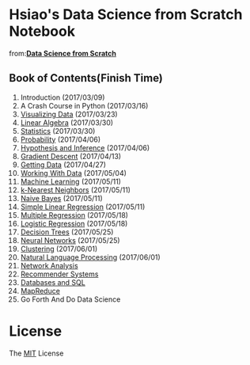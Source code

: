 Hsiao's Data Science from Scratch Notebook
=========================

from:__[Data Science from Scratch](http://joelgrus.com/2015/04/26/data-science-from-scratch-first-principles-with-python/)__


## Book of Contents(Finish Time)
1. Introduction (2017/03/09)
2. A Crash Course in Python (2017/03/16)
3. [Visualizing Data](https://github.com/joelgrus/data-science-from-scratch/blob/master/code/visualizing_data.py) (2017/03/23)
4. [Linear Algebra](https://github.com/joelgrus/data-science-from-scratch/blob/master/code/linear_algebra.py) (2017/03/30)
5. [Statistics](https://github.com/joelgrus/data-science-from-scratch/blob/master/code/statistics.py) (2017/03/30)
6. [Probability](https://github.com/joelgrus/data-science-from-scratch/blob/master/code/probability.py) (2017/04/06)
7. [Hypothesis and Inference](https://github.com/joelgrus/data-science-from-scratch/blob/master/code/hypothesis_and_inference.py) (2017/04/06)
8. [Gradient Descent](https://github.com/joelgrus/data-science-from-scratch/blob/master/code/gradient_descent.py)  (2017/04/13)
9. [Getting Data](https://github.com/joelgrus/data-science-from-scratch/blob/master/code/getting_data.py)  (2017/04/27)
10. [Working With Data](https://github.com/joelgrus/data-science-from-scratch/blob/master/code/working_with_data.py) (2017/05/04)
11. [Machine Learning](https://github.com/joelgrus/data-science-from-scratch/blob/master/code/machine_learning.py) (2017/05/11)
12. [k-Nearest Neighbors](https://github.com/joelgrus/data-science-from-scratch/blob/master/code/nearest_neighbors.py) (2017/05/11)
13. [Naive Bayes](https://github.com/joelgrus/data-science-from-scratch/blob/master/code/naive_bayes.py) (2017/05/11)
14. [Simple Linear Regression](https://github.com/joelgrus/data-science-from-scratch/blob/master/code/simple_linear_regression.py) (2017/05/11)
15. [Multiple Regression](https://github.com/joelgrus/data-science-from-scratch/blob/master/code/multiple_regression.py) (2017/05/18)
16. [Logistic Regression](https://github.com/joelgrus/data-science-from-scratch/blob/master/code/logistic_regression.py) (2017/05/18)
17. [Decision Trees](https://github.com/joelgrus/data-science-from-scratch/blob/master/code/decision_trees.py) (2017/05/25)
18. [Neural Networks](https://github.com/joelgrus/data-science-from-scratch/blob/master/code/neural_networks.py) (2017/05/25)
19. [Clustering](https://github.com/joelgrus/data-science-from-scratch/blob/master/code/clustering.py) (2017/06/01)
20. [Natural Language Processing](https://github.com/joelgrus/data-science-from-scratch/blob/master/code/natural_language_processing.py) (2017/06/01)
21. [Network Analysis](https://github.com/joelgrus/data-science-from-scratch/blob/master/code/network_analysis.py)
22. [Recommender Systems](https://github.com/joelgrus/data-science-from-scratch/blob/master/code/recommender_systems.py)
23. [Databases and SQL](https://github.com/joelgrus/data-science-from-scratch/blob/master/code/databases.py)
24. [MapReduce](https://github.com/joelgrus/data-science-from-scratch/blob/master/code/mapreduce.py)
25. Go Forth And Do Data Science

# License
The [MIT](LICENSE) License